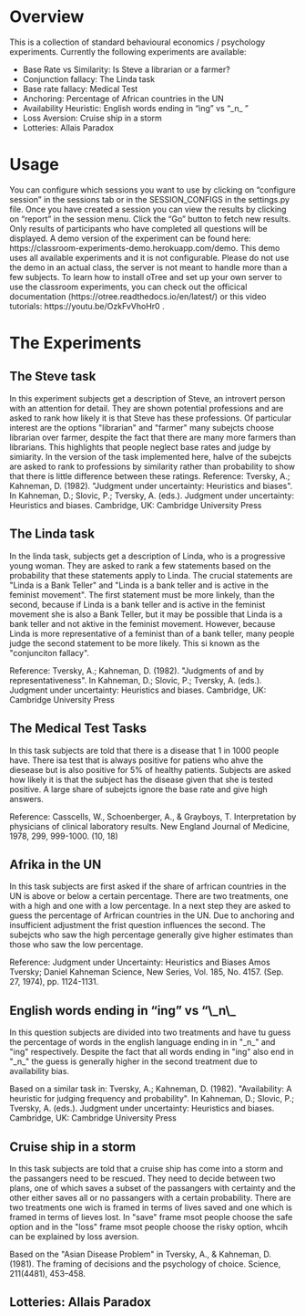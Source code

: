 <h1>Overview</h1>

This is a collection of standard behavioural economics / psychology experiments. 
Currently the following experiments are available:
* Base Rate vs Similarity: Is Steve a librarian or a farmer?
* Conjunction fallacy: The Linda task
* Base rate fallacy: Medical Test
* Anchoring: Percentage of African countries in the UN
* Availability Heuristic: English words ending in “ing” vs “\_n\_ ”
* Loss Aversion: Cruise ship in a storm
* Lotteries: Allais Paradox


<h1>Usage</h1>
You can configure which sessions you want to use by clicking on “configure session” in the sessions tab or in the SESSION_CONFIGS in the settings.py file.
Once you have created a session you can view the results by clicking on “report” in the session menu.
Click the “Go” button to fetch new results. Only results of participants who have completed all questions will be displayed.
A demo version of the experiment can be found here: https://classroom-experiments-demo.herokuapp.com/demo.
This demo uses all available experiments and it is not configurable.
Please do not use the demo in an actual class, the server is not meant to handle more than a few subjects. To learn how to install oTree and set up your own server to use the classroom experiments, you can check out the officical documentation (https://otree.readthedocs.io/en/latest/) or this video tutorials: https://youtu.be/OzkFvVhoHr0 .


<h1>The Experiments</h1>
<h2>The Steve task</h2>
In this experiment subjects get a description of Steve, an introvert person with an attention for detail. They are shown potential professions and are asked to rank how likely it is that Steve has these professions. Of particular interest are the options "librarian" and "farmer" many subejcts choose librarian over farmer, despite the fact that there are many more farmers than librarians. This highlights that people neglect base rates and judge by simiarity. In the version of the task implemented here, halve of the subejcts are asked to rank to professions by similarity rather than probability to show that there is little difference between these ratings.  
Reference: Tversky, A.; Kahneman, D. (1982). "Judgment under uncertainty: Heuristics and biases". In Kahneman, D.; Slovic, P.; Tversky, A. (eds.). Judgment under uncertainty: Heuristics and biases. Cambridge, UK: Cambridge University Press

<h2>The Linda task</h2>
In the linda task, subjects get a description of Linda, who is a progressive young woman. They are asked to rank a few statements based on the probability that these statements apply to Linda. The crucial statements are "Linda is a Bank Teller" and "Linda is a bank teller and is active in the feminist movement". The first statement must be more linkely, than the second, because if Linda is a bank teller and is active in the feminist movement she is also a Bank Teller, but it may be possible that Linda is a bank teller and not aktive in the feminist movement. However, because Linda is more representative of a feminist than of a bank teller, many people judge the second statement to be more likely. This si known as the "conjunciton fallacy". 

Reference: Tversky, A.; Kahneman, D. (1982). "Judgments of and by representativeness". In Kahneman, D.; Slovic, P.; Tversky, A. (eds.). Judgment under uncertainty: Heuristics and biases. Cambridge, UK: Cambridge University Press


<h2>The Medical Test Tasks</h2>
In this task subjects are told that there is a disease that 1 in 1000 people have. There isa test that is always positive for patiens who ahve the diesease but is also positive for 5% of healthy patients. Subjects are asked how likely it is that the subject has the disease given that she is tested positive. A large share of subejcts ignore the base rate and give high answers.

Reference: Casscells, W., Schoenberger, A., & Grayboys, T. Interpretation by physicians of clinical laboratory results. New England Journal of Medicine, 1978, 299, 999-1000. (10, 18)

<h2>Afrika in the UN</h2>
In this task subjects are first asked if the share of arfrican countries in the UN is above or below a certain percentage. There are two treatments, one with a high and one with a low percentage. In a next step they are asked to guess the percentage of Arfrican countries in the UN. Due to anchoring and insufficient adjustment the frist question influences the second. The subejcts who saw the high percentage generally give higher estimates than those who saw the low percentage. 

Reference:  Judgment under Uncertainty: Heuristics and Biases Amos Tversky; Daniel Kahneman Science, New Series, Vol. 185, No. 4157. (Sep. 27, 1974), pp. 1124-1131.

<h2>English words ending in “ing” vs “\_n\_</h2>
In this question subjects are divided into two treatments and have tu guess the percentage of words in the english language ending in in "_n_" and "ing" respectively. Despite the fact that all words ending in "ing" also end in "_n_" the guess is generally higher in the second treatment due to availability bias. 

Based on a similar task in: Tversky, A.; Kahneman, D. (1982). "Availability: A heuristic for judging frequency and probability". In Kahneman, D.; Slovic, P.; Tversky, A. (eds.). Judgment under uncertainty: Heuristics and biases. Cambridge, UK: Cambridge University Press

<h2>Cruise ship in a storm</h2>
In this task subjects are told that a cruise ship has come into a storm and the passangers need to be rescued. They need to decide between two plans, one of which saves a subset of the passangers with certainty and the other either saves all or no passangers with a certain probability. There are two treatments one wich is framed in terms of lives saved and one which is framed in terms of lieves lost. In "save" frame msot people choose the safe option and in the "loss" frame msot people choose the risky option, whcih can be explained by loss aversion. 

Based on the "Asian Disease Problem" in Tversky, A., & Kahneman, D. (1981). The framing of decisions and the psychology of choice. Science, 211(4481), 453–458.

<h2> Lotteries: Allais Paradox</h2>
